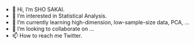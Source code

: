 - 👋 Hi, I’m SHO SAKAI.
- 👀 I’m interested in Statistical Analysis.
- 🌱 I’m currently learning high-dimension, low-sample-size data, PCA, ...
- 💞️ I’m looking to collaborate on ...
- 📫 How to reach me Twitter.

<!---
ShoShohh/ShoShohh is a ✨ special ✨ repository because its `README.md` (this file) appears on your GitHub profile.
You can click the Preview link to take a look at your changes.
--->
